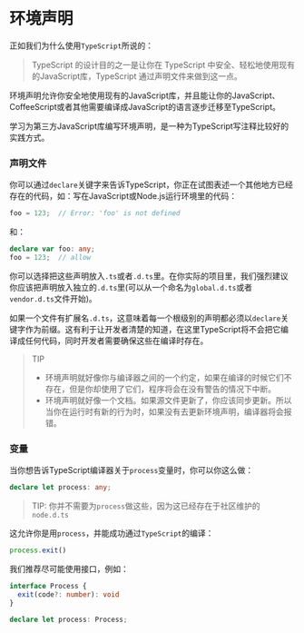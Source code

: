 # 环境声明

正如我们为什么使用`TypeScript`所说的：

> TypeScript 的设计目的之一是让你在 TypeScript 中安全、轻松地使用现有的JavaScript库，TypeScript 通过声明文件来做到这一点。

环境声明允许你安全地使用现有的JavaScript库，并且能让你的JavaScript、CoffeeScript或者其他需要编译成JavaScript的语言逐步迁移至TypeScript。

学习为第三方JavaScript库编写环境声明，是一种为TypeScript写注释比较好的实践方式。

### 声明文件

你可以通过`declare`关键字来告诉TypeScript，你正在试图表述一个其他地方已经存在的代码，如：写在JavaScript或Node.js运行环境里的代码：

```ts
foo = 123;  // Error: 'foo' is not defined
```

和：

```ts
declare var foo: any;
foo = 123;  // allow
```

你可以选择把这些声明放入`.ts`或者`.d.ts`里。在你实际的项目里，我们强烈建议你应该把声明放入独立的`.d.ts`里(可以从一个命名为`global.d.ts`或者`vendor.d.ts`文件开始)。

如果一个文件有扩展名`.d.ts`，这意味着每一个根级别的声明都必须以`declare`关键字作为前缀。这有利于让开发者清楚的知道，在这里TypeScript将不会把它编译成任何代码，同时开发者需要确保这些在编译时存在。

> TIP
>  - 环境声明就好像你与编译器之间的一个约定，如果在编译的时候它们不存在，但是你却使用了它们，程序将会在没有警告的情况下中断。
>  - 环境声明就好像一个文档。如果源文件更新了，你应该同步更新。所以当你在运行时有新的行为时，如果没有去更新环境声明，编译器将会报错。


### 变量

当你想告诉TypeScript编译器关于`process`变量时，你可以你这么做：

```ts
declare let process: any;
```

> TIP: 你并不需要为`process`做这些，因为这已经存在于社区维护的`node.d.ts`

这允许你是用`process`，并能成功通过`TypeScript`的编译：

```ts
process.exit()
```

我们推荐尽可能使用接口，例如：

```ts
interface Process {
  exit(code?: number): void
}

declare let process: Process;
```

